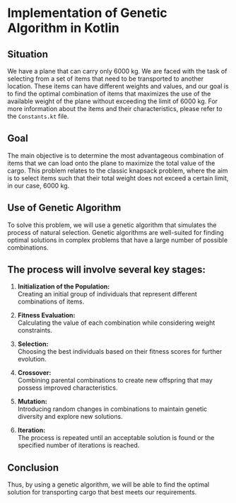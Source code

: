 # Implementation of Genetic Algorithm in Kotlin

## Situation
We have a plane that can carry only 6000 kg. We are faced with the task of selecting from a set of items that need to be transported to another location. These items can have different weights and values, and our goal is to find the optimal combination of items that maximizes the use of the available weight of the plane without exceeding the limit of 6000 kg. For more information about the items and their characteristics, please refer to the `Constants.kt` file.

## Goal
The main objective is to determine the most advantageous combination of items that we can load onto the plane to maximize the total value of the cargo. This problem relates to the classic knapsack problem, where the aim is to select items such that their total weight does not exceed a certain limit, in our case, 6000 kg.

## Use of Genetic Algorithm
To solve this problem, we will use a genetic algorithm that simulates the process of natural selection. Genetic algorithms are well-suited for finding optimal solutions in complex problems that have a large number of possible combinations.

## The process will involve several key stages:

1. **Initialization of the Population:**  
   Creating an initial group of individuals that represent different combinations of items.

2. **Fitness Evaluation:**  
   Calculating the value of each combination while considering weight constraints.

3. **Selection:**  
   Choosing the best individuals based on their fitness scores for further evolution.

4. **Crossover:**  
   Combining parental combinations to create new offspring that may possess improved characteristics.

5. **Mutation:**  
   Introducing random changes in combinations to maintain genetic diversity and explore new solutions.

6. **Iteration:**  
   The process is repeated until an acceptable solution is found or the specified number of iterations is reached.

## Conclusion
Thus, by using a genetic algorithm, we will be able to find the optimal solution for transporting cargo that best meets our requirements.
